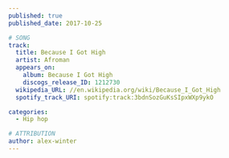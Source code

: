 ```yaml
---
published: true
published_date: 2017-10-25

# SONG
track:
  title: Because I Got High
  artist: Afroman
  appears_on:
    album: Because I Got High
    discogs_release_ID: 1212730
  wikipedia_URL: //en.wikipedia.org/wiki/Because_I_Got_High
  spotify_track_URI: spotify:track:3bdnSozGuKsSIpxWXp9ykO

categories:
  - Hip hop

# ATTRIBUTION
author: alex-winter
---
```

